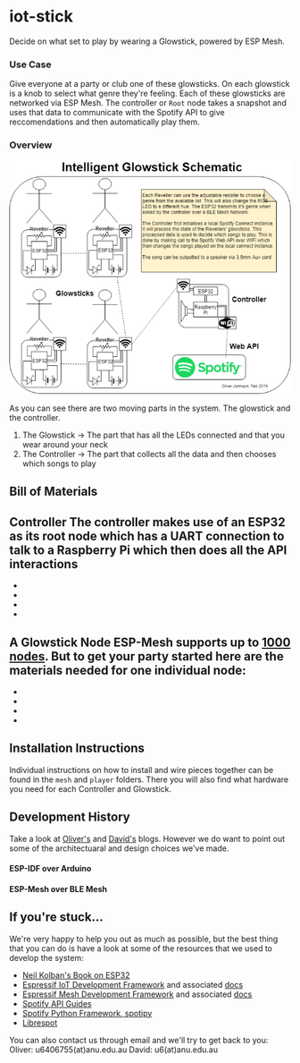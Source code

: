 # iot-stick
Decide on what set to play by wearing a Glowstick, powered by ESP Mesh. 

### Use Case
Give everyone at a party or club one of these glowsticks. On each glowstick is a knob to select what genre they're feeling. Each of these glowsticks are networked via ESP Mesh. The controller or `Root` node takes a snapshot and uses that data to communicate with the Spotify API to give reccomendations and then automatically play them.

### Overview
![schematic](pics/schematic.png)

As you can see there are two moving parts in the system. The glowstick and the controller.
  1. The Glowstick -> The part that has all the LEDs connected and that you wear around your neck
  2. The Controller ->  The part that collects all the data and then chooses which songs to play

## Bill of Materials
__Controller__
The controller makes use of an ESP32 as its root node which has a UART connection to talk to a Raspberry Pi which then does all the API interactions
  -
  -
  -
  -
  -

__A Glowstick Node__
ESP-Mesh supports up to [1000 nodes](https://www.espressif.com/en/products/software/esp-mesh/overview). But to get your party started here are the materials needed for one individual node:
  - 
  - 
  - 
  - 
  - 

## Installation Instructions
Individual instructions on how to install and wire pieces together can be found in the `mesh` and `player` folders. There you will also find what hardware you need for each Controller and Glowstick.

## Development History
Take a look at [Oliver's](https://cs.anu.edu.au/courses/china-study-tour/news/#oliver-johnson) and [David's](https://cs.anu.edu.au/courses/china-study-tour/news/#david-horsley) blogs. However we do want to point out some of the architectuaral and design choices we've made.

#### ESP-IDF over Arduino

#### ESP-Mesh over BLE Mesh


## If you're stuck...
We're very happy to help you out as much as possible, but the best thing that you can do is have a look at some of the resources that we used to develop the system:
  - [Neil Kolban's Book on ESP32](https://leanpub.com/kolban-ESP32)
  - [Espressif IoT Development Framework](https://github.com/espressif/esp-idf) and associated [docs](https://docs.espressif.com/projects/esp-idf/en/latest/)
  - [Espressif Mesh Development Framework](https://github.com/espressif/esp-mdf) and associated [docs](https://docs.espressif.com/projects/esp-mdf/en/latest/index.html)
  - [Spotify API Guides](https://developer.spotify.com/documentation/web-api/)
  - [Spotify Python Framework, spotipy](https://github.com/plamere/spotipy)
  - [Librespot](https://github.com/librespot-org/librespot)

You can also contact us through email and we'll try to get back to you:
Oliver: u6406755(at)anu.edu.au
David:  u6(at)anu.edu.au
